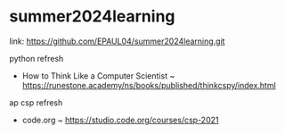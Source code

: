 # summer2024learning

link: https://github.com/EPAUL04/summer2024learning.git

python refresh
- How to Think Like a Computer Scientist ~ https://runestone.academy/ns/books/published/thinkcspy/index.html

ap csp refresh
- code.org ~ https://studio.code.org/courses/csp-2021
